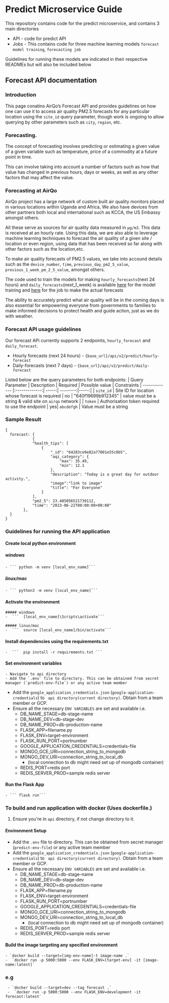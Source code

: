 # Predict Microservice Guide
This repository contains code for the predict microservice, and contains 3 main directories
* API - code for predict API
* Jobs - This contains code for three machine learning models `forecast model training`, `forecasting job`

Guidelines for running these models are indicated in their respective READMEs but will also be included below

## Forecast API documentation
### Introduction
This page conatins AirQo’s Forecast API and provides guidelines on how one can use it to access air quality PM2.5 forecasts for any particular location using the `site_id` query parameter, though work is ongoing to allow querying by other parameters such as `city`, `region`, etc.

### Forecasting.
The concept of forecasting involves predicting or estimating a given value of a given variable such as temperature, price of a commodity at a future point in time. 

This can involve taking into account a number of factors such as how that value has changed in previous hours, days or weeks, as well as any other factors that may affect the value.

### Forecasting at AirQo
AirQo project has a large network of custom built air quality monitors placed in various locations within Uganda and Africa, We also have devices from other partners both local and international such as KCCA, the US Embassy amongst others. 

All these serve as sources for air quality data measured in `µg/m3`. This data is received at an hourly rate. Using this data, we are also able to leverage machine learning techniques to forecast the air quality of a given site / location or even region, using data that has been received so far along with other factors such as the location,etc.

To make air quality forecasts of  PM2.5 values, we take into accound details such as the `device_number`, `time`, `previous_day_pm2_5_value`, `previous_1_week_pm_2_5_value`, amongst others. 

The code used to train the models  for making `hourly_forecasts`(next 24 hours) and  `daily_forecasts`(next_1_week) is available [here](https://github.com/airqo-platform/AirQo-api/tree/staging/src/predict/jobs/forecast_training) for the model training and [here](https://github.com/airqo-platform/AirQo-api/tree/staging/src/predict/jobs/forecast) for the job to make the actual forecasts

The ability to accurately predict what air quality will be in the coming days is also essential for empowering everyone from governments to families to make informed decisions to protect health and guide action, just as we do with weather.

### Forecast API usage guidelines
Our forecast APi currently supports 2 endpoints, `hourly_forecast` and `daily_forecast`.

* Hourly forecasts (next 24 hours) - `{base_url}/api/v2/predict/hourly-forecast`
* Daily-forecasts (next 7 days) - `{base_url}/api/v2/predict/daily-forecast`

Listed below are the query parameters for both endpoints:
| Query Parameter      | Description |  Required        | Possible value | Constraints
| ------------- |:-------------:| -----:| --------:|-----:|
| `site_id`    | Site ID for location whose forecast is required | no | "640f19699b912345" | value must be a string & valid site on `airqo` network |
| `token`     |  Authorisation token required to use the endpoint | yes| `abcdefgh` | Value must be a string


### Sample Result
```
{
  forecast: {
            {
            "health_tips": [
                {
                    "_id": "64283ce9e82a77001e55c0b5",
                    "aqi_category": {
                        "max": 35.49,
                        "min": 12.1
                    },
                    "description": "Today is a great day for outdoor activity.",
                    "image":"link to image"
                    "title": "For Everyone"
                }
            ],
            "pm2_5": 23.405056521739112,
            "time": "2023-06-22T00:00:00+00:00"
        },
  }
}
````
### Guidelines for running the API application

#### Create local python environment

##### windows

    - ``` python -m venv [local_env_name]```

##### linux/mac

    - ``` python3 -m venv [local_env_name]```

#### Activate the environment

    ##### windows
    -  ```  [local_env_name]\Scripts\activate```

    ##### linux/mac
    -  ```  source [local_env_name]/bin/activate```

#### Install dependencies using the requirements.txt

    -  ```  pip install -r requirements.txt ```

#### Set environment variables
    - Navigate to api directory
    - Add the `.env` file to directory. This can be obtained from secret manager (`predict-env-file`) or any active team member

- Add the `google_application_credentials.json` (`google-application-credentials`) to ` api directory(current directory)`. Obtain from a team member or GCP.
- Ensure all the necessary `ENV VARIABLES` are set and available i.e.
  - DB_NAME_STAGE=db-stage-name
  - DB_NAME_DEV=db-stage-dev
  - DB_NAME_PROD=db-production-name
  - FLASK_APP=filename.py
  - FLASK_ENV=target-environment
  - FLASK_RUN_PORT=portnumber
  - GOOGLE_APPLICATION_CREDENTIALS=credentials-file
  - MONGO_GCE_URI=connection_string_to_mongodb
  - MONGO_DEV_URI=connection_string_to_local_db
    - (local connection to db might need set up of mongodb container)
  - REDIS_PORT=redis port
  - REDIS_SERVER_PROD=sample redis server

#### Run the Flask App

    - ``` flask run```

### To build and run application with docker (Uses dockerfile.)

1. Ensure you're in `api` directory, if not change directory to it.

#### Environment Setup

- Add the `.env` file to directory. This can be obtained from secret manager (`predict-env-file`) or any active team member
- Add the `google_application_credentials.json` (`google-application-credentials`) to ` api directory(current directory)`. Obtain from a team member or GCP.
- Ensure all the necessary `ENV VARIABLES` are set and available i.e.
  - DB_NAME_STAGE=db-stage-name
  - DB_NAME_DEV=db-stage-dev
  - DB_NAME_PROD=db-production-name
  - FLASK_APP=filename.py
  - FLASK_ENV=target-environment
  - FLASK_RUN_PORT=portnumber
  - GOOGLE_APPLICATION_CREDENTIALS=credentials-file
  - MONGO_GCE_URI=connection_string_to_mongodb
  - MONGO_DEV_URI=connection_string_to_local_db
    - (local connection to db might need set up of mongodb container)
  - REDIS_PORT=redis port
  - REDIS_SERVER_PROD=sample redis server

#### Build the image targeting any specified environment

    - `docker build --target=[img-env-name]-t image-name .`
    -  `docker run -p 5000:5000 --env FLASK_ENV=[target-env] -it [image-name:latest]`

### e.g

     - `docker build --target=dev --tag forecast .`
     -  `docker run -p 5000:5000 --env FLASK_ENV=development -it forecast:latest`
